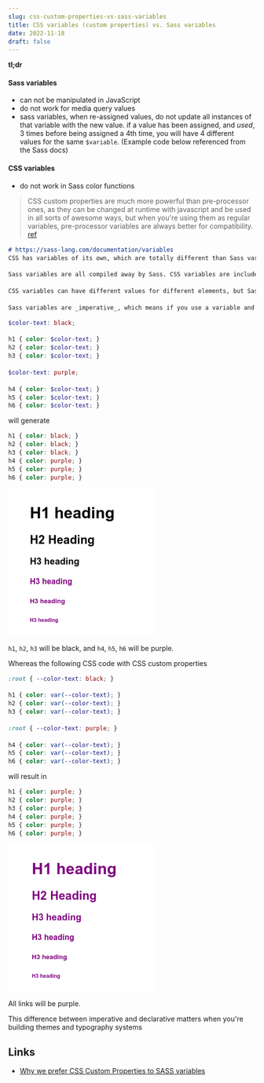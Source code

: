```yaml
---
slug: css-custom-properties-vs-sass-variables
title: CSS variables (custom properties) vs. Sass variables
date: 2022-11-18
draft: false
---
```


**tl;dr**

#### Sass variables
- can not be manipulated in JavaScript
- do not work for media query values
- sass variables, when re-assigned values, do not update all instances of that variable with the new value. if a value has been assigned, and _used_, 3 times before being assigned a 4th time, you will have 4 different values for the same `$variable`. (Example code below referenced from the Sass docs)

#### CSS variables
- do not work in Sass color functions


> CSS custom properties are much more powerful than pre-processor ones, as they can be changed at runtime with javascript and be used in all sorts of awesome ways, but when you're using them as regular variables, pre-processor variables are always better for compatibility. [ref](https://stackoverflow.com/a/48615476)



```md
# https://sass-lang.com/documentation/variables
CSS has variables of its own, which are totally different than Sass variables. Know the differences!

Sass variables are all compiled away by Sass. CSS variables are included in the CSS output.

CSS variables can have different values for different elements, but Sass variables only have one value at a time.

Sass variables are _imperative_, which means if you use a variable and then change its value, the earlier use will stay the same. CSS variables are _declarative_, which means if you change the value, it’ll affect both earlier uses and later uses.
```

```scss
$color-text: black;

h1 { color: $color-text; }
h2 { color: $color-text; }
h3 { color: $color-text; }

$color-text: purple;

h4 { color: $color-text; }
h5 { color: $color-text; }
h6 { color: $color-text; }
```

will generate

```css
h1 { color: black; }
h2 { color: black; }
h3 { color: black; }
h4 { color: purple; }
h5 { color: purple; }
h6 { color: purple; }
```

![Screenshot - Sass variables are imperative](./images/sass-variables-imperative.png)


`h1`, `h2`, `h3` will be black, and `h4`, `h5`, `h6` will be purple. 

Whereas the following CSS code with CSS custom properties

```css
:root { --color-text: black; }

h1 { color: var(--color-text); }
h2 { color: var(--color-text); }
h3 { color: var(--color-text); }

:root { --color-text: purple; }

h4 { color: var(--color-text); }
h5 { color: var(--color-text); }
h6 { color: var(--color-text); }
```

will result in 

```css
h1 { color: purple; }
h2 { color: purple; }
h3 { color: purple; }
h4 { color: purple; }
h5 { color: purple; }
h6 { color: purple; }
```

![Screenshot - CSS variables are declarative](./images/css-variables-declarative.png)

All links will be purple.

This difference between imperative and declarative matters when you're building themes and typography systems

Links
---

- [Why we prefer CSS Custom Properties to SASS variables](https://codyhouse.co/blog/post/css-custom-properties-vs-sass-variables)